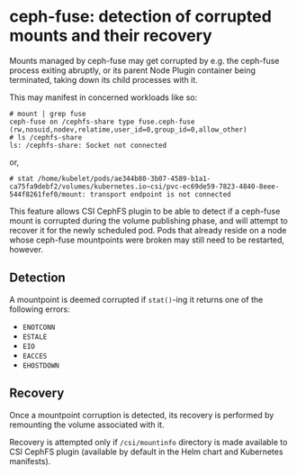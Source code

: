 # ceph-fuse: detection of corrupted mounts and their recovery

Mounts managed by ceph-fuse may get corrupted by e.g. the ceph-fuse process
exiting abruptly, or its parent Node Plugin container being terminated, taking
down its child processes with it.

This may manifest in concerned workloads like so:

```
# mount | grep fuse
ceph-fuse on /cephfs-share type fuse.ceph-fuse (rw,nosuid,nodev,relatime,user_id=0,group_id=0,allow_other)
# ls /cephfs-share
ls: /cephfs-share: Socket not connected
```

or,

```
# stat /home/kubelet/pods/ae344b80-3b07-4589-b1a1-ca75fa9debf2/volumes/kubernetes.io~csi/pvc-ec69de59-7823-4840-8eee-544f8261fef0/mount: transport endpoint is not connected
```

This feature allows CSI CephFS plugin to be able to detect if a ceph-fuse mount
is corrupted during the volume publishing phase, and will attempt to recover it
for the newly scheduled pod. Pods that already reside on a node whose
ceph-fuse mountpoints were broken may still need to be restarted, however.

## Detection

A mountpoint is deemed corrupted if `stat()`-ing it returns one of the
following errors:

* `ENOTCONN`
* `ESTALE`
* `EIO`
* `EACCES`
* `EHOSTDOWN`

## Recovery

Once a mountpoint corruption is detected, its recovery is performed by
remounting the volume associated with it.

Recovery is attempted only if `/csi/mountinfo` directory is made available to
CSI CephFS plugin (available by default in the Helm chart and Kubernetes
manifests).
